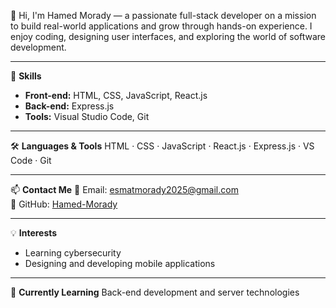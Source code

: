 👋 Hi, I'm Hamed Morady — a passionate full-stack developer on a mission to build real-world applications and grow through hands-on experience. I enjoy coding, designing user interfaces, and exploring the world of software development.

---

💼 **Skills**
- **Front-end:** HTML, CSS, JavaScript, React.js
- **Back-end:** Express.js 
- **Tools:** Visual Studio Code, Git

---

🛠️ **Languages & Tools**
HTML · CSS · JavaScript · React.js · Express.js · VS Code · Git

---

📫 **Contact Me**
📧 Email: esmatmorady2025@gmail.com  
🔗 GitHub: [Hamed-Morady](https://github.com/Hamed-Morady)

---

💡 **Interests**
- Learning cybersecurity  
- Designing and developing mobile applications

---

🎯 **Currently Learning**
Back-end development and server technologies